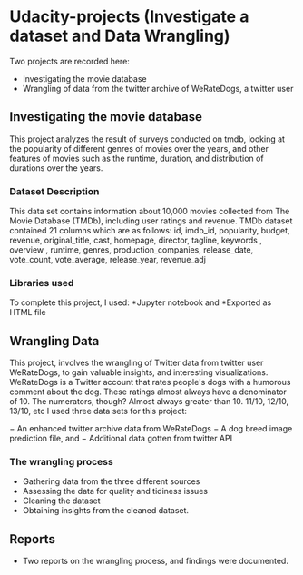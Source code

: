 # Udacity-projects (Investigate a dataset and Data Wrangling)
Two projects are recorded here:
* Investigating the movie database
* Wrangling of data from the twitter archive of WeRateDogs, a twitter user

## Investigating the movie database
This project analyzes the result of surveys conducted on tmdb, looking at the popularity of different genres of movies over the years, and other features of movies such as the runtime, duration, and distribution of durations over the years.

### Dataset Description
   This data set contains information about 10,000 movies collected from The Movie Database (TMDb), including user ratings and revenue. TMDb dataset contained 21 columns which are as follows: id,  imdb_id, popularity,  budget,  revenue,  original_title,  cast, homepage,      director,   tagline,    keywords ,  overview ,  runtime, genres,   production_companies,  release_date, vote_count, vote_average,  release_year,  revenue_adj

### Libraries used
To complete this project, I used:
*Jupyter notebook and
*Exported as HTML file



## Wrangling Data

This project, involves the wrangling of Twitter data from twitter user WeRateDogs, to gain valuable insights, and interesting visualizations. 
WeRateDogs is a Twitter account that rates people's dogs with a humorous comment about the dog. These ratings almost always have a denominator of 10. The numerators, though? Almost always greater than 10. 11/10, 12/10, 13/10, etc
I used three data sets for this project:

−	An enhanced twitter archive data from WeRateDogs
−	A dog breed image prediction file, and
−	Additional data gotten from twitter API

### The wrangling process
* Gathering data from the three different sources
* Assessing the data for quality and tidiness issues
* Cleaning the dataset 
* Obtaining insights from the cleaned dataset.

## Reports
 * Two reports on the wrangling process, and findings were documented.
